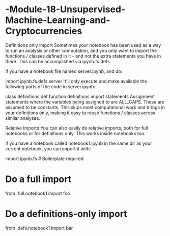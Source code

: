 # -Module-18-Unsupervised-Machine-Learning-and-Cryptocurrencies

Definitions only import
Sometimes your notebook has been used as a way to run an analysis or other computation, and you only want to import the functions / classes defined in it - and not the extra statements you have in there. This can be accomplished via ipynb.fs.defs.

If you have a notebook file named server.ipynb, and do:

import ipynb.fs.defs.server
It'll only execute and make available the following parts of the code in server.ipynb:

class definitions
def function definitions
import statements
Assignment statements where the variables being assigned to are ALL_CAPS. These are assumed to be constants.
This skips most computational work and brings in your definitions only, making it easy to reuse functions / classes across similar analyses.

Relative Imports
You can also easily do relative imports, both for full notebooks or for definitions only. This works inside notebooks too.

If you have a notebook called notebook1.ipynb in the same dir as your current notebook, you can import it with:

import ipynb.fs  # Boilerplate required

# Do a full import
from .full.notebook1 import foo

# Do a definitions-only import
from .defs.notebook1 import bar
